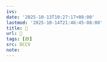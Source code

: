 ```yaml
---
ivs:
date: '2025-10-13T10:27:17+08:00'
lastmod: '2025-10-14T21:46:45-08:00'
title: 􀉢
url: 􀉢
tags: [啟]
src: DCCV
note:
---
```

